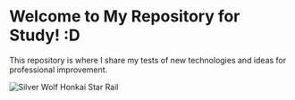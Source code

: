 # Welcome to My Repository for Study! :D

This repository is where I share my tests of new technologies and ideas for professional improvement.

![Silver Wolf Honkai Star Rail](https://tenor.com/view/silver-wolf-honkai-star-rail-stellaron-hunters-gif-10450723826072809190)

<!-- If you want to embed the GIF, use markdown syntax: 
![Alt text](https://link-to-your-gif.gif)
-->
